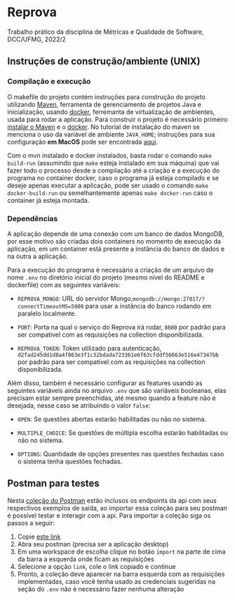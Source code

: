 # Reprova

Trabalho prático da disciplina de Métricas e Qualidade de Software, DCC/UFMG, 2022/2

## Instruções de construção/ambiente (UNIX)

### Compilação e execução

O makefile do projeto contém instruções para construção do projeto utilizando [Maven](https://maven.apache.org/), ferramenta de gerenciamento de projetos Java e inicialização, usando [docker](https://www.docker.com/), ferremanta de virtualização de ambientes, usada para rodar a aplicação. Para construir o projeto é necessário primeiro [instalar o Maven](https://maven.apache.org/install.html) e o [docker](https://docs.docker.com/get-docker/). No tutorial de instalação do maven se menciona o uso da variável de ambiente `JAVA_HOME`; instruções para sua configuração **em MacOS** pode ser encontrada [aqui](https://mkyong.com/java/how-to-set-java_home-environment-variable-on-mac-os-x/).

Com o mvn instalado e docker instalados, basta rodar o comando `make build-run` (assumindo que `make` esteja instalado em sua máquina) que vai fazer todo o processo desde a compilação até a criação e a execução do programa no container docker, caso o programa já esteja compilado e se deseje apenas executar a aplicação, pode ser usado o comando `make docker-build-run` ou semelhantemente apenas `make docker-run` caso o container já esteja montada.

### Dependências

A aplicação depende de uma conexão com um banco de dados MongoDB, por esse motivo são criadas dois containers no momento de execução da aplicação, em um container está presente a instância do banco de dados e na outra a aplicação.

Para a execução do programa é necessário a criação de um arquivo de nome `.env` no diretório inicial do projeto (mesmo nível do README e dockerfile) com as seguintes variáveis:

* `REPROVA_MONGO`: URL do servidor Mongo,`mongodb://mongo:27017/?connectTimeoutMS=5000` para usar a instância do banco rodando em paralelo localmente.

* `PORT`: Porta na qual o serviço do Reprova irá rodar, `8080` por padrão para ser compatível com as requisições na collection disponibilizada.

* `REPROVA_TOKEN`: Token utilizado para autenticação, `d2fad245dd1d8a4f863e3f1c32bdada723361e6f63cfddf56663e516e47347bb` por padrão para ser compatível com as requisições na collection disponibilizada.

Além disso, também é necessário configurar as features usando as seguintes variáveis ainda no arquivo `.env` que são variáveis booleanas, elas precisam estar sempre preenchidas, até mesmo quando a feature não é desejada, nesse caso se atribuindo o valor `false`:

* `OPEN`: Se questões abertas estarão habilitadas ou não no sistema.

* `MULTIPLE_CHOICE`: Se questões de múltipla escolha estarão habilitadas ou não no sistema.

* `OPTIONS`: Quantidade de opções presentes nas questões fechadas caso o sistema tenha questões fechadas.

## Postman para testes

Nesta [coleção do Postman](https://raw.githubusercontent.com/SqmUfmg2022/reprova-sqm/master/Reprova.postman_collection.json) estão inclusos os endpoints da api com seus respectivos exemplos de saída, ao importar essa coleção para seu postman é possível testar e interagir com a api. 
Para importar a coleção siga os passos a seguir:
1) Copie [este link](https://raw.githubusercontent.com/SqmUfmg2022/reprova-sqm/master/Reprova.postman_collection.json)
2) Abra seu postman (precisa ser a aplicação desktop)
3) Em uma workspace de escolha clique no botão `import` na parte de cima da barra a esquerda onde ficam as requisições
4) Selecione a opção `link`, cole o link copiado e continue
5) Pronto, a coleção deve aparecer na barra esquerda com as requisições implementadas, caso você tenha usado as credenciais sugeridas na seção do `.env` não é necessário fazer nenhuma alteração
